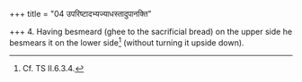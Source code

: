 +++
title = "04 उपरिष्टादभ्यज्याधस्तादुपानक्ति"

+++
4. Having besmeard (ghee to the sacrificial bread) on the upper side he besmears it on the lower side[^1] (without turning it upside down).  

[^1]: Cf. TS II.6.3.4.  
